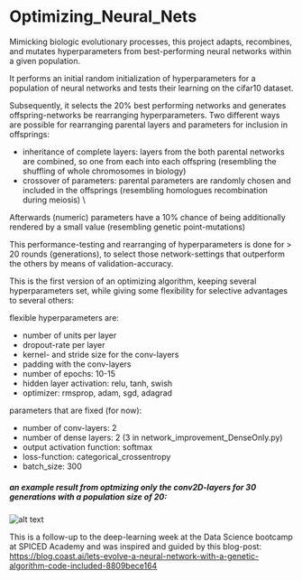 # Optimizing_Neural_Nets
Mimicking biologic evolutionary processes, this project adapts, recombines, and mutates hyperparameters from best-performing neural networks within a given population.

It performs an initial random initialization of hyperparameters for a population of neural networks and tests their learning on the cifar10 dataset.

Subsequently, it selects the 20% best performing networks and generates offspring-networks be rearranging hyperparameters.
Two different ways are possible for rearranging parental layers and parameters for inclusion in offsprings:
- inheritance of complete layers: layers from the both parental networks are combined, so one from each into each offspring (resembling the shuffling of whole chromosomes in biology)
- crossover of parameters: parental parameters are randomly chosen and included in the offsprings (resembling homologues recombination during meiosis) \

Afterwards (numeric) parameters have a 10% chance of being additionally rendered by a small value (resembling genetic point-mutations)

This performance-testing and rearranging of hyperparameters is done for > 20 rounds (generations), to select those network-settings that outperform the others by means of validation-accuracy.

This is the first version of an optimizing algorithm, keeping several hyperparameters set, while giving some flexibility for selective advantages to several others:

flexible hyperparameters are:
- number of units per layer
- dropout-rate per layer
- kernel- and stride size for the conv-layers
- padding with the conv-layers
- number of epochs: 10-15
- hidden layer activation: relu, tanh, swish
- optimizer: rmsprop, adam, sgd, adagrad

parameters that are fixed (for now):
- number of conv-layers: 2
- number of dense layers: 2 (3 in network_improvement_DenseOnly.py)
- output activation function: softmax
- loss-function: categorical_crossentropy
- batch_size: 300


##### an example result from optmizing only the conv2D-layers for 30 generations with a population size of 20:
![alt text](https://github.com/mkoeppel/Optimizing_neural_nets/blob/main/Conv2D_opt_output.png)


This is a follow-up to the deep-learning week at the Data Science bootcamp at SPICED Academy and was inspired and guided by this blog-post:
https://blog.coast.ai/lets-evolve-a-neural-network-with-a-genetic-algorithm-code-included-8809bece164




